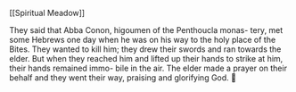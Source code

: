 [[Spiritual Meadow]]
 
They said that Abba Conon, higoumen of the Penthoucla monas- tery, met some Hebrews one day when he was on his way to the holy place of the Bites. They wanted to kill him; they drew their swords and ran towards the elder. But when they reached him and lifted up their hands to strike at him, their hands remained immo- bile in the air. The elder made a prayer on their behalf and they went their way, praising and glorifying God.  
